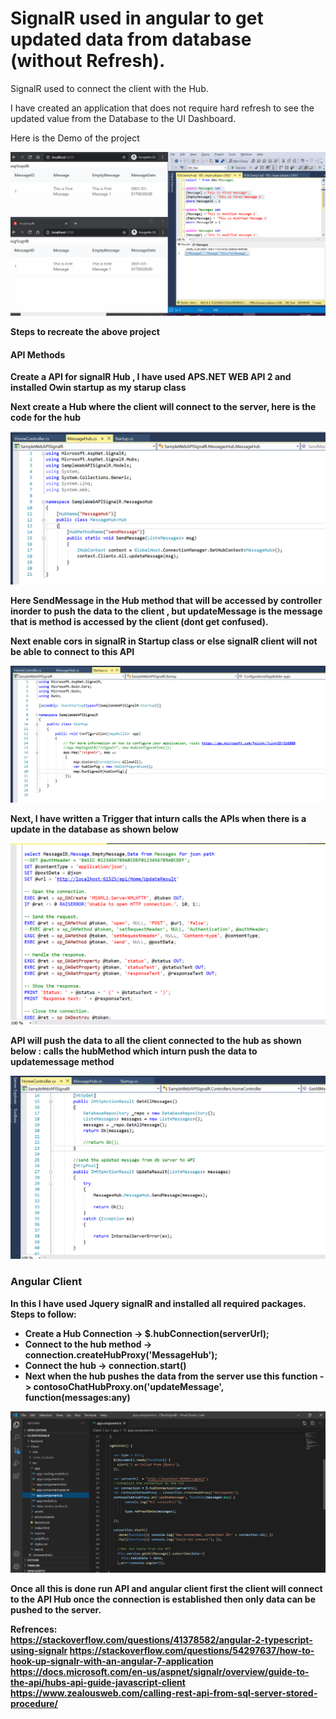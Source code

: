 # SignalR used in angular to get updated data from database (without Refresh).
SignalR used to connect the client with the Hub.

I have created an application that does not require hard refresh to see the updated value from the Database to the UI Dashboard.

Here is the Demo of the project

![](demo/SignarDemo.gif)

  <p>
  <b>Steps to recreate the above project</b>  
  </p>
  <div>
  <b><h4>API Methods</h4><b>
    <p> Create a API for signalR Hub , I have used APS.NET WEB API 2 and installed Owin startup as my starup class</p>
     <p>Next create a Hub where the client will connect to the server, here is the code for the hub</p>
  </div>
  
  ![](demo/MessageHubAPI.png)
<br/>

<p>Here <b>SendMessage</b> in the Hub method that will be accessed by controller inorder to push the data to the client , but <b>updateMessage</b> is the message that is method is accessed by the client <b>(dont get confused)</b>.<p/>

<p>Next enable cors in signalR in Startup class or else signalR client will not be able to connect to this API </p>

![](demo/MessageHubStartup.png)

<p>Next, I have written a Trigger that inturn calls the APIs when there is a update in the database as shown below</p>

![](demo/SPCallAPI.png)

<p>API will push the data to all the client connected to the hub as shown below : calls the hubMethod which inturn push the data to updatemessage method</p>

![](demo/ControllerPushDatatoClient.png)

<p><h3> Angular Client</h3></p>
<p> In this I have used Jquery signalR and installed all required packages. 
  Steps to follow:
  <ul>
    <li>Create a Hub Connection ->  $.hubConnection(serverUrl); </li>
    <li>Connect to the hub method -> connection.createHubProxy('MessageHub');</li>
    <li>Connect the hub -> connection.start()</li>
    <li>Next when the hub pushes the data from the server use this function -> contosoChatHubProxy.on('updateMessage', function(messages:any)</li>
  </ul></p>
  
  ![](demo/ClientAccessHub.png)

  <p>Once all this is done run API and angular client first the client will connect to the API Hub once the connection is established then only data can be pushed to the server.</p>


<b>Refrences:</b><br/>
https://stackoverflow.com/questions/41378582/angular-2-typescript-using-signalr
https://stackoverflow.com/questions/54297637/how-to-hook-up-signalr-with-an-angular-7-application
https://docs.microsoft.com/en-us/aspnet/signalr/overview/guide-to-the-api/hubs-api-guide-javascript-client
https://www.zealousweb.com/calling-rest-api-from-sql-server-stored-procedure/
